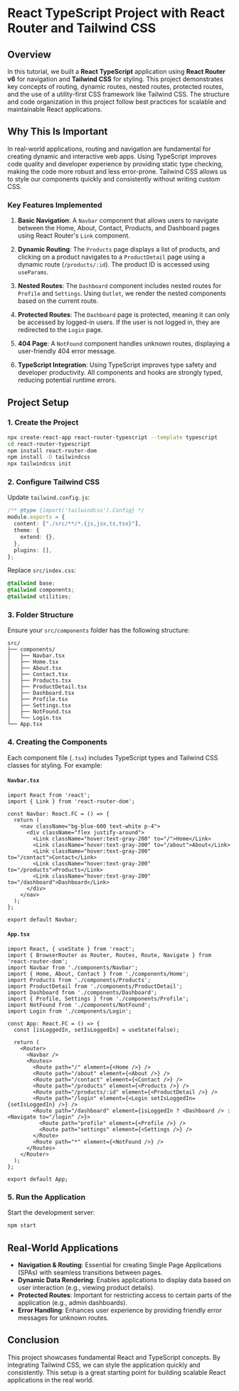 
# React TypeScript Project with React Router and Tailwind CSS

## Overview

In this tutorial, we built a **React TypeScript** application using **React Router v6** for navigation and **Tailwind CSS** for styling. This project demonstrates key concepts of routing, dynamic routes, nested routes, protected routes, and the use of a utility-first CSS framework like Tailwind CSS. The structure and code organization in this project follow best practices for scalable and maintainable React applications.

## Why This Is Important

In real-world applications, routing and navigation are fundamental for creating dynamic and interactive web apps. Using TypeScript improves code quality and developer experience by providing static type checking, making the code more robust and less error-prone. Tailwind CSS allows us to style our components quickly and consistently without writing custom CSS.

### Key Features Implemented

1. **Basic Navigation**: A `Navbar` component that allows users to navigate between the Home, About, Contact, Products, and Dashboard pages using React Router's `Link` component.
   
2. **Dynamic Routing**: The `Products` page displays a list of products, and clicking on a product navigates to a `ProductDetail` page using a dynamic route (`/products/:id`). The product ID is accessed using `useParams`.

3. **Nested Routes**: The `Dashboard` component includes nested routes for `Profile` and `Settings`. Using `Outlet`, we render the nested components based on the current route.

4. **Protected Routes**: The `Dashboard` page is protected, meaning it can only be accessed by logged-in users. If the user is not logged in, they are redirected to the `Login` page.

5. **404 Page**: A `NotFound` component handles unknown routes, displaying a user-friendly 404 error message.

6. **TypeScript Integration**: Using TypeScript improves type safety and developer productivity. All components and hooks are strongly typed, reducing potential runtime errors.

## Project Setup

### 1. Create the Project

```bash
npx create-react-app react-router-typescript --template typescript
cd react-router-typescript
npm install react-router-dom
npm install -D tailwindcss
npx tailwindcss init
```

### 2. Configure Tailwind CSS

Update `tailwind.config.js`:

```typescript
/** @type {import('tailwindcss').Config} */
module.exports = {
  content: ["./src/**/*.{js,jsx,ts,tsx}"],
  theme: {
    extend: {},
  },
  plugins: [],
};
```

Replace `src/index.css`:

```css
@tailwind base;
@tailwind components;
@tailwind utilities;
```

### 3. Folder Structure

Ensure your `src/components` folder has the following structure:

```
src/
├── components/
│   ├── Navbar.tsx
│   ├── Home.tsx
│   ├── About.tsx
│   ├── Contact.tsx
│   ├── Products.tsx
│   ├── ProductDetail.tsx
│   ├── Dashboard.tsx
│   ├── Profile.tsx
│   ├── Settings.tsx
│   ├── NotFound.tsx
│   └── Login.tsx
└── App.tsx
```

### 4. Creating the Components

Each component file (`.tsx`) includes TypeScript types and Tailwind CSS classes for styling. For example:

#### `Navbar.tsx`

```tsx
import React from 'react';
import { Link } from 'react-router-dom';

const Navbar: React.FC = () => {
  return (
    <nav className="bg-blue-600 text-white p-4">
      <div className="flex justify-around">
        <Link className="hover:text-gray-200" to="/">Home</Link>
        <Link className="hover:text-gray-200" to="/about">About</Link>
        <Link className="hover:text-gray-200" to="/contact">Contact</Link>
        <Link className="hover:text-gray-200" to="/products">Products</Link>
        <Link className="hover:text-gray-200" to="/dashboard">Dashboard</Link>
      </div>
    </nav>
  );
};

export default Navbar;
```

#### `App.tsx`

```tsx
import React, { useState } from 'react';
import { BrowserRouter as Router, Routes, Route, Navigate } from 'react-router-dom';
import Navbar from './components/Navbar';
import { Home, About, Contact } from './components/Home';
import Products from './components/Products';
import ProductDetail from './components/ProductDetail';
import Dashboard from './components/Dashboard';
import { Profile, Settings } from './components/Profile';
import NotFound from './components/NotFound';
import Login from './components/Login';

const App: React.FC = () => {
  const [isLoggedIn, setIsLoggedIn] = useState(false);

  return (
    <Router>
      <Navbar />
      <Routes>
        <Route path="/" element={<Home />} />
        <Route path="/about" element={<About />} />
        <Route path="/contact" element={<Contact />} />
        <Route path="/products" element={<Products />} />
        <Route path="/products/:id" element={<ProductDetail />} />
        <Route path="/login" element={<Login setIsLoggedIn={setIsLoggedIn} />} />
        <Route path="/dashboard" element={isLoggedIn ? <Dashboard /> : <Navigate to="/login" />}>
          <Route path="profile" element={<Profile />} />
          <Route path="settings" element={<Settings />} />
        </Route>
        <Route path="*" element={<NotFound />} />
      </Routes>
    </Router>
  );
};

export default App;
```

### 5. Run the Application

Start the development server:

```bash
npm start
```

## Real-World Applications

- **Navigation & Routing**: Essential for creating Single Page Applications (SPAs) with seamless transitions between pages.
- **Dynamic Data Rendering**: Enables applications to display data based on user interaction (e.g., viewing product details).
- **Protected Routes**: Important for restricting access to certain parts of the application (e.g., admin dashboards).
- **Error Handling**: Enhances user experience by providing friendly error messages for unknown routes.

## Conclusion

This project showcases fundamental React and TypeScript concepts. By integrating Tailwind CSS, we can style the application quickly and consistently. This setup is a great starting point for building scalable React applications in the real world.
